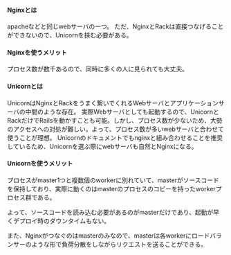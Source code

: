 #### Nginxとは
apacheなどと同じwebサーバの一つ。
ただ、NginxとRackは直接つなげることができないので、Unicornを挟む必要がある。

#### Nginxを使うメリット
プロセス数が数千あるので、同時に多くの人に見られても大丈夫。

#### Unicornとは
UnicornはNginxとRackをうまく繋いでくれるWebサーバとアプリケーションサーバの中間のような存在。
実際Webサーバとしても起動するので、UnicornとRackだけでRailsを動かすことも可能。しかし、プロセス数が少ないため、大勢のアクセスへの対処が難しい。よって、プロセス数が多いwebサーバと合わせて使うことが理想。
Unicornのドキュメントでもnginxと組み合わせることを推奨しているため、Unicornを選ぶ際にwebサーバも自然とNginxになる。

#### Unicornを使うメリット
プロセスがmaster1つと複数個のworkerに別れていて、masterがソースコードを保持しており、実際に動くのはmasterのプロセスのコピーを持ったworkerプロセス群である。

よって、ソースコードを読み込む必要があるのがmasterだけであり、起動が早くデプロイ時のダウンタイムもない。

また、Nginxがつなぐのはmasterのみなので、masterは各workerにロードバランサーのような形で負荷分散をしながらリクエストを送ることができる。

